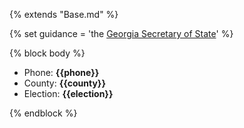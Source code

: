 {% extends "Base.md" %}

{% set guidance = 'the [Georgia Secretary of State](https://sos.ga.gov/admin/uploads/Absentee_Voting_Guide_20142.pdf)' %}

{% block body %}
- Phone: **{{phone}}**
- County: **{{county}}**
- Election: **{{election}}**

{% endblock %}
